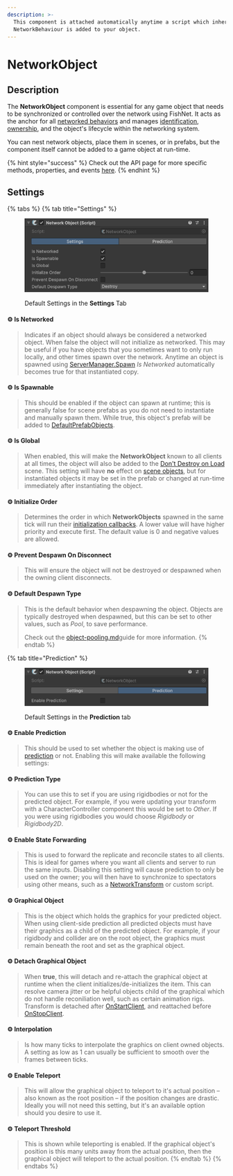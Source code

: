 ```yaml
---
description: >-
  This component is attached automatically anytime a script which inherits from
  NetworkBehaviour is added to your object.
---
```


# NetworkObject

## Description

The **NetworkObject** component is essential for any game object that needs to be synchronized or controlled over the network using FishNet. It acts as the anchor for all [networked behaviors](../../guides/features/networked-gameobjects-and-scripts/network-behaviour-guides.md) and manages [identification](../../guides/features/server-and-client-identification/), [ownership](../../guides/features/ownership/), and the object's lifecycle within the networking system.

You can nest network objects, place them in scenes, or in prefabs, but the component itself cannot be added to a game object at run-time.

{% hint style="success" %}
Check out the API page for more specific methods, properties, and events [here](https://firstgeargames.com/FishNet/api/api/FishNet.Object.NetworkObject.html).
{% endhint %}

## Settings

{% tabs %}
{% tab title="Settings" %}
<div align="left" data-full-width="false"><figure><img src="../../.gitbook/assets/network-object-component.png" alt=""><figcaption><p>Default Settings in the <strong>Settings</strong> Tab</p></figcaption></figure></div>

#### :gear: **Is Networked**

> Indicates if an object should always be considered a networked object. When false the object will not initialize as networked. This may be useful if you have objects that you sometimes want to only run locally, and other times spawn over the network. Anytime an object is spawned using [ServerManager.Spawn](../../guides/features/networked-gameobjects-and-scripts/spawning/) _Is Networked_ automatically becomes true for that instantiated copy.

#### :gear: **Is Spawnable**

> This should be enabled if the object can spawn at runtime; this is generally false for scene prefabs as you do not need to instantiate and manually spawn them. While true, this object's prefab will be added to [DefaultPrefabObjects](../scriptableobjects/spawnableprefabs/defaultprefabobjects.md).

#### :gear: **Is Global**

> When enabled, this will make the **NetworkObject** known to all clients at all times, the object will also be added to the [Don't Destroy on Load](https://docs.unity3d.com/ScriptReference/Object.DontDestroyOnLoad.html) scene. This setting will have **no** effect on [scene objects](../../guides/high-level-overview/terminology/miscellaneous.md#scene-object), but for instantiated objects it may be set in the prefab or changed at run-time immediately after instantiating the object.

#### :gear: **Initialize Order**

> Determines the order in which **NetworkObjects** spawned in the same tick will run their [initialization callbacks](../../guides/features/networked-gameobjects-and-scripts/network-behaviour-guides.md#callbacks). A lower value will have higher priority and execute first. The default value is 0 and negative values are allowed.

#### :gear: **Prevent Despawn On Disconnect**

> This will ensure the object will not be destroyed or despawned when the owning client disconnects.

#### :gear: **Default Despawn Type**

> This is the default behavior when despawning the object. Objects are typically destroyed when despawned, but this can be set to other values, such as _Pool_, to save performance.
>
> Check out the [object-pooling.md](../../guides/features/networked-gameobjects-and-scripts/spawning/object-pooling.md "mention")guide for more information.
{% endtab %}

{% tab title="Prediction" %}
<div align="left"><figure><img src="../../.gitbook/assets/network-object-prediction-component.png" alt=""><figcaption><p>Default Settings in the <strong>Prediction</strong> tab</p></figcaption></figure></div>

#### :gear: **Enable Prediction**

> This should be used to set whether the object is making use of [prediction](../../guides/features/prediction/what-is-client-side-prediction.md) or not. Enabling this will make available the following settings:

#### :gear: **Prediction Type**

> You can use this to set if you are using rigidbodies or not for the predicted object. For example, if you were updating your transform with a CharacterController component this would be set to _Other_. If you were using rigidbodies you would choose _Rigidbody_ or _Rigidbody2D_.

#### :gear: **Enable State Forwarding**

> This is used to forward the replicate and reconcile states to all clients. This is ideal for games where you want all clients and server to run the same inputs. Disabling this setting will cause prediction to only be used on the owner; you will then have to synchronize to spectators using other means, such as a [NetworkTransform](network-transform.md) or custom script.

#### :gear: **Graphical Object**

> This is the object which holds the graphics for your predicted object. When using client-side prediction all predicted objects must have their graphics as a child of the predicted object. For example, if your rigidbody and collider are on the root object, the graphics must remain beneath the root and set as the graphical object.

#### :gear: **Detach Graphical Object**

> When **true**, this will detach and re-attach the graphical object at runtime when the client initializes/de-initializes the item. This can resolve camera jitter or be helpful objects child of the graphical which do not handle reconiliation well, such as certain animation rigs. Transform is detached after [OnStartClient](../../guides/features/networked-gameobjects-and-scripts/network-behaviour-guides.md#onstartclient), and reattached before [OnStopClient](../../guides/features/networked-gameobjects-and-scripts/network-behaviour-guides.md#onstopclient).

#### :gear: **Interpolation**

> Is how many ticks to interpolate the graphics on client owned objects. A setting as low as 1 can usually be sufficient to smooth over the frames between ticks.

#### :gear: **Enable Teleport**

> This will allow the graphical object to teleport to it's actual position – also known as the root position – if the position changes are drastic. Ideally you will not need this setting, but it's an available option should you desire to use it.

#### :gear: **Teleport Threshold**

> This is shown while teleporting is enabled. If the graphical object's position is this many units away from the actual position, then the graphical object will teleport to the actual position.
{% endtab %}
{% endtabs %}